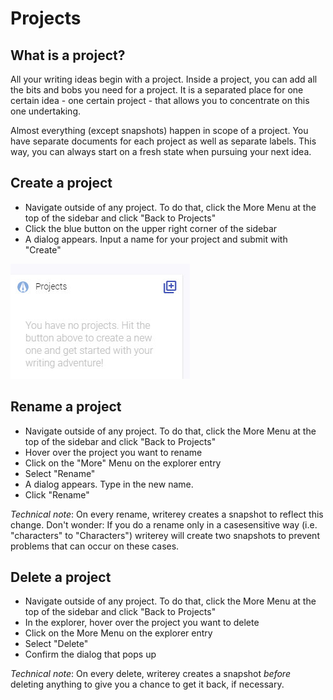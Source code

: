 # Projects

## What is a project?

All your writing ideas begin with a project. Inside a project, you can add all the bits and bobs you need for a project. It is a separated place for one certain idea - one certain project - that allows you to concentrate on this one undertaking.

Almost everything (except snapshots) happen in scope of a project. You have separate documents for each project as well as separate labels. This way, you can always start on a fresh state when pursuing your next idea.

## Create a project

- Navigate outside of any project. To do that, click the More Menu at the top of the sidebar and click "Back to Projects"
- Click the blue button on the upper right corner of the sidebar
- A dialog appears. Input a name for your project and submit with "Create"

![](../img/writerey_guide_project.jpg)

## Rename a project

- Navigate outside of any project. To do that, click the More Menu at the top of the sidebar and click "Back to Projects"
- Hover over the project you want to rename
- Click on the "More" Menu on the explorer entry
- Select "Rename"
- A dialog appears. Type in the new name.
- Click "Rename"

_Technical note_: On every rename, writerey creates a snapshot to reflect this change. Don't wonder: If you do a rename only in a casesensitive way (i.e. "characters" to "Characters") writerey will create two snapshots to prevent problems that can occur on these cases.

## Delete a project

- Navigate outside of any project. To do that, click the More Menu at the top of the sidebar and click "Back to Projects"
- In the explorer, hover over the project you want to delete
- Click on the More Menu on the explorer entry
- Select "Delete"
- Confirm the dialog that pops up

_Technical note_: On every delete, writerey creates a snapshot _before_ deleting anything to give you a chance to get it back, if necessary.

